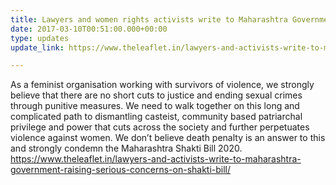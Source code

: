 ```yaml
---
title: Lawyers and women rights activists write to Maharashtra Government raising serious concerns on Shakti Bill
date: 2017-03-10T00:51:00.000+00:00
type: updates
update_link: https://www.theleaflet.in/lawyers-and-activists-write-to-maharashtra-government-raising-serious-concerns-on-shakti-bill/

---
```

As a feminist organisation working with survivors of violence, we strongly believe that there are no short cuts to justice and ending sexual crimes through punitive measures. 
We need to walk together on this long and complicated path to dismantling casteist, community based patriarchal privilege and power that cuts across the society and further perpetuates violence against women.
We don’t believe death penalty is an answer to this and strongly condemn the Maharashtra Shakti Bill 2020.
https://www.theleaflet.in/lawyers-and-activists-write-to-maharashtra-government-raising-serious-concerns-on-shakti-bill/
